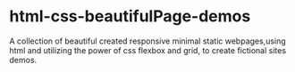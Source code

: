 # html-css-beautifulPage-demos
A collection of beautiful created responsive minimal static webpages,using html and utilizing the power of css flexbox and grid, to create fictional sites demos.
